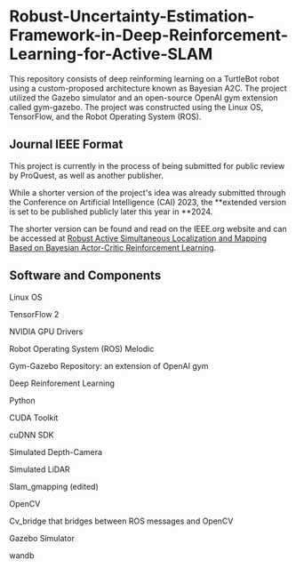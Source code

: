 # Robust-Uncertainty-Estimation-Framework-in-Deep-Reinforcement-Learning-for-Active-SLAM
This repository consists of deep reinforming learning on a TurtleBot robot using a custom-proposed architecture known as Bayesian A2C. The project utilized the Gazebo simulator and an open-source OpenAI gym extension called gym-gazebo. The project was constructed using the Linux OS, TensorFlow, and the Robot Operating System (ROS).


## Journal IEEE Format
This project is currently in the process of being submitted for public review by ProQuest, as well as another publisher. 

While a shorter version of the project's idea was already submitted through the Conference on Artificial Intelligence (CAI) 2023, the **extended version is set to be published publicly later this year in **2024.

The shorter version can be found and read on the IEEE.org website and can be accessed at [Robust Active Simultaneous Localization and Mapping Based on Bayesian Actor-Critic Reinforcement Learning](https://ieeexplore.ieee.org/document/10195002).



## Software and Components
Linux OS

TensorFlow 2

NVIDIA GPU Drivers

Robot Operating System (ROS) Melodic

Gym-Gazebo Repository: an extension of OpenAI gym 

Deep Reinforement Learning

Python

CUDA Toolkit

cuDNN SDK

Simulated Depth-Camera

Simulated LiDAR

Slam_gmapping (edited)

OpenCV

Cv_bridge that bridges between ROS messages and OpenCV

Gazebo Simulator

wandb


